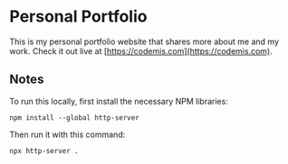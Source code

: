 # Personal Portfolio

This is my personal portfolio website that shares more about me and my work.  Check it out live at [https://codemis.com](https://codemis.com).

## Notes

To run this locally, first install the necessary NPM libraries:

```
npm install --global http-server
```

Then run it with this command:

```
npx http-server .
```
